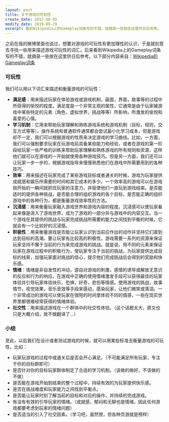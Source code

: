```yaml
---
layout: post
title: 关于游戏的可玩性
create_date: 2012-08-05
modify_date: 2019-09-29
excerpt: 看到Wikipedia上的Gameplay词条写的不错，就摘录一些放在这里供日后参考。
--- 
```


之前在我的微博里面也说过，想要对游戏的可玩性有更加理性的认识，于是就刻意去寻找一些用来描述游戏可玩性的词汇。后来看到Wikipedia上的Gameplay词条写的不错，就摘录一些放在这里供日后参考。以下部分内容来自：[Wikipedia的Gameplay词条](http://en.wikipedia.org/wiki/Gameplay)
### 可玩性
我们可以用以下词汇来描述和衡量游戏的可玩性：
* **满足感**：用来描述玩家在体验游戏或游戏机制，画面，界面，故事等的过程中所获得的愉悦的程度。满足度是一个非常主观的属性，它通常是由于玩家被游戏中某些特定的元素（角色，虚拟世界，挑战等等）所影响，所激发的愉悦和喜爱的心情。
* **学习机制**：它用来帮助玩家理解和熟练游戏系统和游戏机制（目标，规则，交互方式等等）。操作系统和普通软件通常都会尝试最小化学习成本，但是游戏却不一定，我们可以根据游戏的性质来决定游戏的学习曲线。比如，一方面，我们可以强制要求玩家在玩游戏前具备某些能力和经验，或者在游戏的第一阶段给玩家一些严格的训练来帮助玩家理解和熟练游戏的所有规则和资源，这样他们就可以在游戏的一开始就使用各种游戏技巧。但是另一方面，我们还可以让玩家一步一步的，根据游戏指导来慢慢熟悉他们在游戏中所需要用到的各种技巧。
* **效率**：用来描述在玩家完成了某些游戏目标或者通关的时候，游戏为玩家提供成就感和娱乐所需要的时间和其它成本的多少。一个效率高的游戏可以在游戏刚开始的一瞬间就抓住玩家的注意力，并驱使他们一直玩到游戏结束。是否能适时的提供各种挑战，是否能合理的组织游戏的各个目标，是否能正确的组织游戏中的各种行为，都是衡量游戏效率性的方法。
* **沉浸感**：用来衡量玩家融入游戏世界和游戏内容的程度。沉浸感可以使玩家看起来像是进入了游戏世界，成为了游戏的一部分并与游戏中的内容交互。当一个游戏在其提供的挑战与玩家完成挑战所需要的能力之间找到平衡的时候，它就会有一个比较好的沉浸感。
* **积极性**：用来衡量游戏是否能让玩家认识到当前应作出的动作并坚持它们直到达到目标的高潮。要让玩家有比较高的积极性，游戏需要一系列的资源来保证玩家坚持不懈于当前的行为来完成游戏的挑战。就是说，用不同的元素来保证玩家在游戏过程中的积极行为，使玩家专注于当前的挑战，为玩家提供达成目标的线索，加强玩家面对挑战的信心，提示他们完成挑战后会得到的奖励和快乐感。
* **情绪**：情绪是非自发性的冲动，源自对游戏的刺激，感情的诱导或解放无意识的反应和行为的响应。在游戏中正确的使用情绪激发手段可以获得最佳的玩家体验并引导玩家体验快乐，恐惧，好奇，悲伤等情感。使用游戏的挑战，故事情节，视觉效果，音乐音效等手段来感动，感染玩家，让他们微笑或落泪。一个非常成功的游戏可以使玩家在很短的时间里体验不同的情感，一些在现实世界里都很难经常获得的情绪体验。
* **社交性**：用来描述游戏在一个群体中的社交性体验。（这个话题太大，原文也只是大概介绍，故不做翻译了...）

### 小结
至此，以后我们在设计或者测试游戏的时候，就可以用某些标准去衡量游戏的可玩性，比如：
* 玩家玩游戏的过程中或通关后是否会开心满足。（不可能满足所有玩家，专注于你的目标群即可）
* 是否针对你的目标玩家群体制定了合适的学习机制。（该做的做好，不该做的不做）
* 是否能在游戏开始到结束的整个过程中，持续有效的为玩家提供快乐感。
* 是否在挑战难度和玩家能力之间找到平衡点。
* 是否能让玩家时刻了解当前的目标和对应的操作，并持续的完成游戏。
* 有没有有效的引导玩家的情绪。（成就感，郁闷和无聊也是情绪，因此任何游戏都要考虑到玩家的情绪问题）
* 是否适当的引入了社交因素。（学习吧，虽然恨，但各种页游就是榜样）

